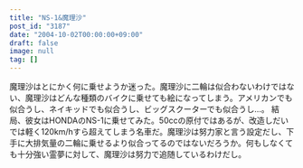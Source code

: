 ```yaml
---
title: "NS-1&魔理沙"
post_id: "3187"
date: "2004-10-02T00:00:00+09:00"
draft: false
image: null
tag: []
---
```



魔理沙はとにかく何に乗せようか迷った。魔理沙に二輪は似合わないわけではない、魔理沙はどんな種類のバイクに乗せても絵になってしまう。アメリカンでも似合うし、ネイキッドでも似合うし、ビッグスクーターでも似合うし…。 結局、彼女はHONDAのNS-1に乗せてみた。50ccの原付ではあるが、改造しだいでは軽く120km/hすら超えてしまう名車だ。魔理沙は努力家と言う設定だし、下手に大排気量の二輪に乗せるより似合ってるのではないだろうか。何もしなくても十分強い霊夢に対して、魔理沙は努力で追随しているわけだし。
